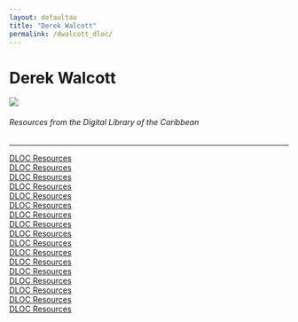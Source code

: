 ```yaml
---
layout: defaultau
title: "Derek Walcott"
permalink: /dwalcott_dloc/
---
```

<!-- partial:index.partial.html -->
<div class="content">
    <h1>Derek Walcott</h1>
    <div class="quote">
        <div><img src="https://upload.wikimedia.org/wikipedia/commons/thumb/a/af/Derek_Walcott.jpg/330px-Derek_Walcott.jpg" class="logo"></div>
    </div>
    <body>
    <h6>Resources from the Digital Library of the Caribbean</h6><hr> 
        <a href="https://www.dloc.com/CA00100709/00001/images" target="_blank">DLOC Resources</a><br>
        <a href="https://www.dloc.com/CA00100710/00001/images" target="_blank">DLOC Resources</a><br>
        <a href="https://www.dloc.com/UF00090231/00001/images" target="_blank">DLOC Resources</a><br>
        <a href="https://www.dloc.com/CA00100664/00001/images" target="_blank">DLOC Resources</a><br>
        <a href="https://www.dloc.com/AA00030414/00001/images" target="_blank">DLOC Resources</a><br>
        <a href="https://www.dloc.com/AA00030415/00001/images" target="_blank">DLOC Resources</a><br> 
        <a href="https://www.dloc.com/AA00030631/00001/images" target="_blank">DLOC Resources</a><br>
        <a href="https://www.dloc.com/CA00100640/00001/images" target="_blank">DLOC Resources</a><br>
        <a href="https://www.dloc.com/CA00100845/00001/images" target="_blank">DLOC Resources</a><br>
        <a href="https://www.dloc.com/CA00100506/00001/images" target="_blank">DLOC Resources</a><br>
        <a href="https://www.dloc.com/MANIOC1062/00001/downloads" target="_blank">DLOC Resources</a><br>
        <a href="https://www.dloc.com/CA00100770/00001/images" target="_blank">DLOC Resources</a><br>
        <a href="https://www.dloc.com/CA00100787/00001/images" target="_blank">DLOC Resources</a><br>
        <a href="https://www.dloc.com/UF00096005/00037/images" target="_blank">DLOC Resources</a><br>
        <a href="https://www.dloc.com/UF00072147/00264/images" target="_blank">DLOC Resources</a><br>
        <a href="https://www.dloc.com/UF00094180/00091/pdf" target="_blank">DLOC Resources</a><br>
        <a href="https://www.dloc.com/AA00032523/00014/images" target="_blank">DLOC Resources</a><br>
    </body> 
          </div>
  <!-- partial -->
<script src='https://cdnjs.cloudflare.com/ajax/libs/jquery/3.1.1/jquery.min.js'></script><script  src="{{ site.baseurl }}/assets/js/authorscript.js"></script>